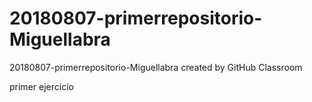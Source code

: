 # 20180807-primerrepositorio-Miguellabra
20180807-primerrepositorio-Miguellabra created by GitHub Classroom


primer ejercicio
